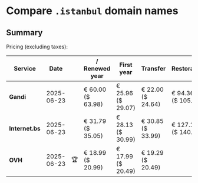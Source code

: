 # Compare `.istanbul` domain names

## Summary

Pricing (excluding taxes):

| Service | Date |  | / Renewed year | First year | Transfer | Restoration |
|--|--|--|--|--|--|--|
| **Gandi** | 2025-06-23 |  | € 60.00<br>($ 63.98) | € 25.96<br>($ 29.07) | € 22.00<br>($ 24.64) | € 94.36<br>($ 105.68) |
| **Internet.bs** | 2025-06-23 |  | € 31.79<br>($ 35.05) | € 28.13<br>($ 30.99) | € 30.85<br>($ 33.99) | € 127.15<br>($ 140.09) |
| **OVH** | 2025-06-23 | 🏆 | € 18.99<br>($ 20.99) | € 17.99<br>($ 20.49) | € 19.29<br>($ 20.49) |  |
